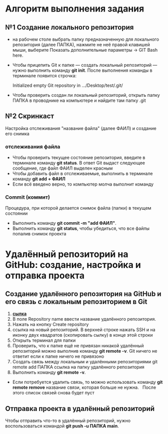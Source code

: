 # Алгоритм выполнения задания
## №1 Создание локального репозитория

- на рабочем столе выбрать папку предназначенную для локального репозитория (далее ПАПКА), нажмите не неё правой клавишей мыши, выберите Показать дополнительные параметры → GIT Bash here.
- Чтобы прицепить Git к папке — создать локальный репозиторий — нужно выполнить команду **git init**. После выполнения команды в терминале появится строчка:

  Initialized empty Git repository in .../Desktop/test/.git/

- Чтобы проверить создан ли локальный репозиторий, открыть папку ПАПКА в проводнике на компьютере и найдите там папку .git

## №2 Скринкаст 

  Настройка отслеживания "название файла" (далее ФАИЛ) и создание его снимка
### отслеживания файла
- Чтобы проверить текущее состояние репозитория, введите в терминале команду **git status**. 
В ответ Git выдаст следующее сообщение, где файл ФАИЛ выделен красным
- Чтобы добавить файл в отслеживаемые, выполнить в терминале команду
**git add + ФАИЛ**
- Если всё введено верно, то компьютер молча выполнит команду
### Commit (коммит) 
Процедура, при которой делается снимок файла (папки) в текущем состоянии 
- Выполнить команду **git commit -m "add ФАИЛ"**. 
- Выполнить команду **git status**, чтобы убедиться, что все файлы попалив снимок проекта


# Удалённый репозиторий на GitHub: создание, настройка и отправка проекта

## Создание удалённого репозитория на GitHub и его связь с локальным репозиторием в Git
1. **[сылка](https://github.com/new)** 
2. В поле Repository name ввести название удалённого репозитория. 
3. Нажать на кнопку Create repository
4. ссылка на новый репозиторий. В верхней строке нажать SSH и на иконку двух квадратов (скопировать сылку) в конце этой строки
5. Открыть терминал для папки
6. Проверить, что к папке ещё не привязан никакой удалённый репозиторий можно
выполнив команду **git remote -v**. Git ничего не ответит если к папке ничего не привязоно 
7. Создать связь между локальным и удалёнными репозиториями 
git remote add ПАПКА ссылка на папку удалённого репозитория
1. Выполнить команду **git remote -v**. 
- Если потребуется удалить связь, то можно использовать команду 
**git remote remove** название связи, которая больше не нужна.  
После этого список связей снова будет пуст

## Отправка проекта в удалённый репозиторий
Чтобы отправить что-то в удалённый репозиторий, нужно воспользоваться командой
**git push -u ПАПКА main**.
